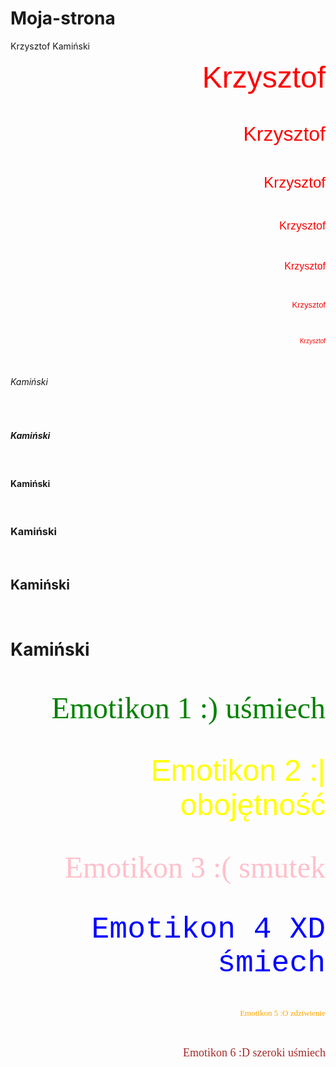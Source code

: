 # Moja-strona
<!DOCTYPE html>
<html lang="pl-PL">
<html>
     <head>
           <meta charset="utf-8">
           <title> Krzysztof Kamiński </title>
     </head>
    <body>
Krzysztof Kamiński
<p align="right"> <font color="red" size="7" face="Arial"> Krzysztof </font> </p> <br>
<p align="right"> <font color="red" size="6" face="Arial"> Krzysztof </font> </p> <br>
<p align="right"> <font color="red" size="5" face="Arial"> Krzysztof </font> </p> <br>
<p align="right"> <font color="red" size="4" face="Arial"> Krzysztof </font> </p> <br>
<p align="right"> <font color="red" size="3" face="Arial"> Krzysztof </font> </p> <br>
<p align="right"> <font color="red" size="2" face="Arial"> Krzysztof </font> </p> <br>
<p align="right"> <font color="red" size="1" face="Arial"> Krzysztof </font> </p> <br>
<h6> Kamiński </h6><br>
<h5> Kamiński </h5><br>
<h4> Kamiński </h4><br>
<h3> Kamiński </h3><br>
<h2> Kamiński </h2><br>
<h1> Kamiński </h1><br>

<p align="right"> <font color="green" size="10" face="Verdana"> Emotikon 1 :) uśmiech </font> </p> <br>
<p align="right"> <font color="yellow" size="20" face="Arial"> Emotikon 2 :| obojętność </font> </p> <br>
<p align="right"> <font color="pink" size="9" face="Verdana"> Emotikon 3 :( smutek </font> </p> <br>
<p align="right"> <font color="blue" size="7" face="Courier New"> Emotikon 4 XD śmiech </font> </p> <br>
<p align="right"> <font color="orange" size="2" face="Verdana"> Emotikon 5 :O zdziwienie </font> </p> <br>
<p align="right"> <font color="brown" size="4" face="Times New Roman"> Emotikon 6 :D szeroki uśmiech </font> </p> <br>
    </body>
 </html>
